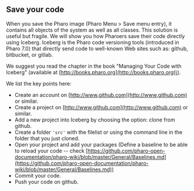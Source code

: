 ## Save your code


When you save the Pharo image (Pharo Menu > Save menu entry), it contains all objects of the system as well as all classes.
This solution is useful but fragile.
We will show you how Pharoers save their code directly using Iceberg.
Iceberg is the Pharo code versioning tools (introduced in Pharo 7.0) that directly send code to well-known Web sites such as: github, bitbucket, or gitlab.

We suggest you read the chapter in the book "Managing Your Code with Iceberg" \(available at [http://books.pharo.org](http://books.pharo.org)\).

We list the key points here:

- Create an account on [http://www.github.com](http://www.github.com) or similar.
- Create a project on [http://www.github.com](http://www.github.com) or similar.
- Add a new project into Iceberg by choosing the option: clone from github.
- Create a folder `'src'` with the filelist or using the command line in the folder that you just cloned.
- Open your project and add your packages (Define a baseline to be able to reload your code -- check [https://github.com/pharo-open-documentation/pharo-wiki/blob/master/General/Baselines.md](https://github.com/pharo-open-documentation/pharo-wiki/blob/master/General/Baselines.md))
- Commit your code.
- Push your code on github.
